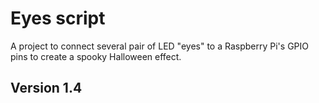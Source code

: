 # Eyes script
A project to connect several pair of LED "eyes" to a Raspberry Pi's
GPIO pins to create a spooky Halloween effect.

## Version 1.4
